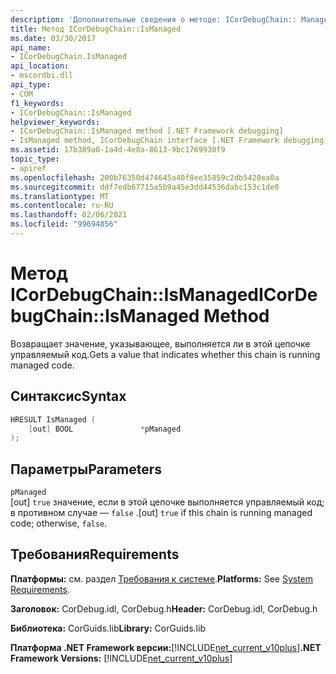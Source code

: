 ```yaml
---
description: 'Дополнительные сведения о методе: ICorDebugChain:: Manage'
title: Метод ICorDebugChain::IsManaged
ms.date: 03/30/2017
api_name:
- ICorDebugChain.IsManaged
api_location:
- mscordbi.dll
api_type:
- COM
f1_keywords:
- ICorDebugChain::IsManaged
helpviewer_keywords:
- ICorDebugChain::IsManaged method [.NET Framework debugging]
- IsManaged method, ICorDebugChain interface [.NET Framework debugging]
ms.assetid: 17b389a0-1a4d-4e8a-8613-9bc1769930f9
topic_type:
- apiref
ms.openlocfilehash: 200b76350d474645a40f8ee35859c2db5420ea0a
ms.sourcegitcommit: ddf7edb67715a5b9a45e3dd44536dabc153c1de0
ms.translationtype: MT
ms.contentlocale: ru-RU
ms.lasthandoff: 02/06/2021
ms.locfileid: "99694856"
---
```

# <a name="icordebugchainismanaged-method"></a><span data-ttu-id="dec7a-103">Метод ICorDebugChain::IsManaged</span><span class="sxs-lookup"><span data-stu-id="dec7a-103">ICorDebugChain::IsManaged Method</span></span>

<span data-ttu-id="dec7a-104">Возвращает значение, указывающее, выполняется ли в этой цепочке управляемый код.</span><span class="sxs-lookup"><span data-stu-id="dec7a-104">Gets a value that indicates whether this chain is running managed code.</span></span>  
  
## <a name="syntax"></a><span data-ttu-id="dec7a-105">Синтаксис</span><span class="sxs-lookup"><span data-stu-id="dec7a-105">Syntax</span></span>  
  
```cpp  
HRESULT IsManaged (  
    [out] BOOL               *pManaged  
);  
```  
  
## <a name="parameters"></a><span data-ttu-id="dec7a-106">Параметры</span><span class="sxs-lookup"><span data-stu-id="dec7a-106">Parameters</span></span>  

 `pManaged`  
 <span data-ttu-id="dec7a-107">[out] `true` значение, если в этой цепочке выполняется управляемый код; в противном случае — `false` .</span><span class="sxs-lookup"><span data-stu-id="dec7a-107">[out] `true` if this chain is running managed code; otherwise, `false`.</span></span>  
  
## <a name="requirements"></a><span data-ttu-id="dec7a-108">Требования</span><span class="sxs-lookup"><span data-stu-id="dec7a-108">Requirements</span></span>  

 <span data-ttu-id="dec7a-109">**Платформы:** см. раздел [Требования к системе](../../get-started/system-requirements.md).</span><span class="sxs-lookup"><span data-stu-id="dec7a-109">**Platforms:** See [System Requirements](../../get-started/system-requirements.md).</span></span>  
  
 <span data-ttu-id="dec7a-110">**Заголовок:** CorDebug.idl, CorDebug.h</span><span class="sxs-lookup"><span data-stu-id="dec7a-110">**Header:** CorDebug.idl, CorDebug.h</span></span>  
  
 <span data-ttu-id="dec7a-111">**Библиотека:** CorGuids.lib</span><span class="sxs-lookup"><span data-stu-id="dec7a-111">**Library:** CorGuids.lib</span></span>  
  
 <span data-ttu-id="dec7a-112">**Платформа .NET Framework версии:**[!INCLUDE[net_current_v10plus](../../../../includes/net-current-v10plus-md.md)]</span><span class="sxs-lookup"><span data-stu-id="dec7a-112">**.NET Framework Versions:** [!INCLUDE[net_current_v10plus](../../../../includes/net-current-v10plus-md.md)]</span></span>

